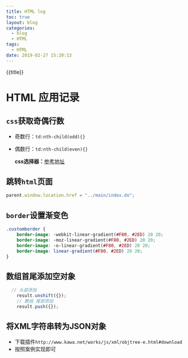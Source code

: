 ```yaml
---
title: HTML log 
toc: true
layout: blog
categories:
  - blog
  - HTML
tags:
  - HTML
date: 2019-02-27 15:20:13
---
```

{{title}}
<!-- more -->
# HTML 应用记录	

## `css`获取奇偶行数		

* 奇数行：`td:nth-child(odd){}`
* 偶数行：`td:nth-child(even){}`

	**css选择器：**<a href="http://www.w3school.com.cn/cssref/css_selectors.asp" target="_blank">参考地址</a> 

## 跳转`html`页面	

```js
parent.window.location.href = "../main/index.do";
```

## `border`设置渐变色	

```css
.customborder {
	border-image: -webkit-linear-gradient(#F80, #2ED) 20 20;
	border-image: -moz-linear-gradient(#F80, #2ED) 20 20;
	border-image: -o-linear-gradient(#F80, #2ED) 20 20;
	border-image: linear-gradient(#F80, #2ED) 20 20;
}
```

## 数组首尾添加空对象

```js
  // 头部添加
	result.unshift({});
	// 数组 尾部添加
	result.push({});
```

## 将XML字符串转为JSON对象

* 下载插件`http://www.kawa.net/works/js/xml/objtree-e.html#download`
* 按照案例实现即可